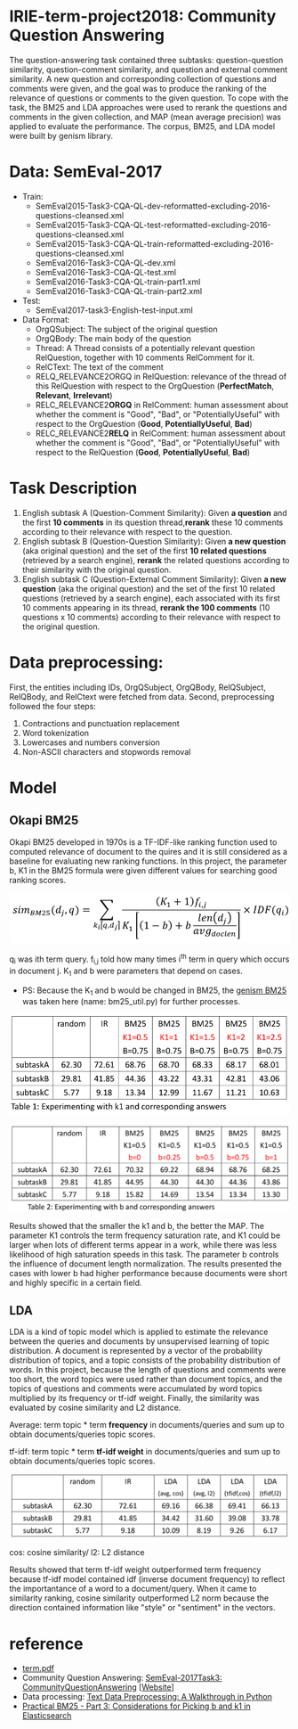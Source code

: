# IRIE-term-project2018: Community Question Answering

The question-answering task contained three subtasks: question-question similarity, question-comment similarity, and question and external comment similarity. A new question and corresponding collection of questions and comments were given, and the goal was to produce the ranking of the relevance of questions or comments to the given question. To cope with the task, the BM25 and LDA approaches were used to rerank the questions and comments in the given collection, and MAP (mean average precision) was applied to evaluate the performance. The corpus, BM25, and LDA model were built by genism library.


# Data: SemEval-2017


 * Train:
    * SemEval2015-Task3-CQA-QL-dev-reformatted-excluding-2016-questions-cleansed.xml
    * SemEval2015-Task3-CQA-QL-test-reformatted-excluding-2016-questions-cleansed.xml
    * SemEval2015-Task3-CQA-QL-train-reformatted-excluding-2016-questions-cleansed.xml
    * SemEval2016-Task3-CQA-QL-dev.xml
    * SemEval2016-Task3-CQA-QL-test.xml
    * SemEval2016-Task3-CQA-QL-train-part1.xml
    * SemEval2016-Task3-CQA-QL-train-part2.xml
 * Test: 
     * SemEval2017-task3-English-test-input.xml
 * Data Format:
    * OrgQSubject: The subject of the original question
    * OrgQBody: The main body of the question
    * Thread: A Thread consists of a potentially relevant question RelQuestion, together with 10 comments RelComment for it.
    * RelCText: The text of the comment
    * RELQ_RELEVANCE2ORGQ in RelQuestion:  relevance of the thread of this RelQuestion with respect to the OrgQuestion (**PerfectMatch**, **Relevant**, **Irrelevant**)
    * RELC_RELEVANCE2**ORGQ** in RelComment:  human assessment about whether the comment is "Good", "Bad", or "PotentiallyUseful" with respect to the OrgQuestion (**Good**, **PotentiallyUseful**, **Bad**)
    * RELC_RELEVANCE2**RELQ** in RelComment: human assessment about whether the comment is "Good", "Bad", or "PotentiallyUseful" with respect to the RelQuestion (**Good**, **PotentiallyUseful**, **Bad**)


# Task Description
 1. English subtask A (Question-Comment Similarity): 
Given **a question** and the first **10 comments** in its question thread,**rerank** these 10 comments according to their relevance with respect to the question.
 2. English subtask B (Question-Question Similarity):
Given **a new question** (aka original question) and the set of the first **10 related questions** (retrieved by a search engine), **rerank** the related questions according to their similarity with the original question.
3. English subtask C (Question-External Comment Similarity):
Given **a new question** (aka the original question) and the set of the first 10 related questions (retrieved by a search engine), each associated with its first 10 comments appearing in its thread, **rerank the 100 comments** (10 questions x 10 comments) according to their relevance with respect to the original question.


# Data preprocessing:

First, the entities including IDs, OrgQSubject, OrgQBody, RelQSubject, RelQBody, and RelCtext were fetched from data. Second, preprocessing followed the four steps: 

1. Contractions and punctuation replacement
2. Word tokenization
3. Lowercases and numbers conversion
4. Non-ASCII characters and stopwords removal

# Model

## Okapi BM25

Okapi BM25 developed in 1970s is a TF-IDF-like ranking function used to computed relevance of document to the quires and it is still considered as a baseline for evaluating new ranking functions. In this project, the parameter b, K1 in the BM25 formula were given different values for searching good ranking scores.


![BM25 formula](https://github.com/lilinmail0523/IRIE-term-project2018/blob/master/image/BM25.png)

q<sub>i</sub> was ith term query. f<sub>i,j</sub> told how many times i<sup>th</sup> term in query which occurs in document j. K<sub>1</sub> and b were parameters that depend on cases.

* PS: Because the K<sub>1</sub> and b would be changed in BM25, the [genism BM25](https://github.com/RaRe-Technologies/gensim/blob/develop/gensim/summarization/bm25.py) was taken here (name: bm25_util.py) for further processes.  

![BM25 result K1](https://github.com/lilinmail0523/IRIE-term-project2018/blob/master/image/BM25ResultK1.png)

![BM25 result b](https://github.com/lilinmail0523/IRIE-term-project2018/blob/master/image/BM25Resultb.png)

Results showed that the smaller the k1 and b, the better the MAP. The parameter K1 controls the term frequency saturation rate, and K1 could be larger when lots of different terms appear in a work, while there was less likelihood of high saturation speeds in this task. The parameter b controls the influence of document length normalization. The results presented the cases with lower b had higher performance because documents were short and highly specific in a certain field.


## LDA

LDA is a kind of topic model which is applied to estimate the relevance between the queries and documents by unsupervised learning of topic distribution. A document is represented by a vector of the probability distribution of topics, and a topic consists of the probability distribution of words. In this project, because the length of questions and comments were too short, the word topics were used rather than document topics, and the topics of questions and comments were accumulated by word topics multiplied by its frequency or tf-idf weight. Finally, the similarity was evaluated by cosine similarity and L2 distance. 

Average: term topic * term **frequency** in documents/queries and sum up to obtain documents/queries topic scores.

tf-idf: term topic * term **tf-idf weight** in documents/queries and sum up to obtain documents/queries topic scores.

![LDA result b](https://github.com/lilinmail0523/IRIE-term-project2018/blob/master/image/LDAResult.png)

cos: cosine similarity/ l2: L2 distance

Results showed that term tf-idf weight outperformed term frequency because tf-idf model contained idf (inverse document frequency) to reflect the importantance of a word to a document/query. When it came to similarity ranking, cosine similarity outperformed L2 norm because the direction contained information like "style" or "sentiment" in the vectors.

# reference

- [term.pdf](https://github.com/lilinmail0523/IRIE-term-project2018/blob/master/term.pdf)
- Community Question Answering: [SemEval-2017Task3: CommunityQuestionAnswering](https://www.aclweb.org/anthology/S17-2003.pdf) [[Website](http://alt.qcri.org/semeval2017/task3/)]
- Data processing: [Text Data Preprocessing: A Walkthrough in Python](https://www.kdnuggets.com/2018/03/text-data-preprocessing-walkthrough-python.html)
- [Practical BM25 - Part 3: Considerations for Picking b and k1 in Elasticsearch](https://www.elastic.co/blog/practical-bm25-part-3-considerations-for-picking-b-and-k1-in-elasticsearch)
